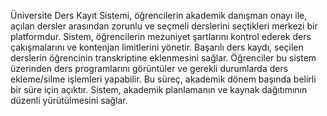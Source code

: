 Üniversite Ders Kayıt Sistemi, öğrencilerin akademik danışman onayı ile, açılan dersler arasından zorunlu ve seçmeli derslerini seçtikleri merkezi bir platformdur. Sistem, öğrencilerin mezuniyet şartlarını kontrol ederek ders çakışmalarını ve kontenjan limitlerini yönetir. Başarılı ders kaydı, seçilen derslerin öğrencinin transkriptine eklenmesini sağlar. Öğrenciler bu sistem üzerinden ders programlarını görüntüler ve gerekli durumlarda ders ekleme/silme işlemleri yapabilir. Bu süreç, akademik dönem başında belirli bir süre için açıktır. Sistem, akademik planlamanın ve kaynak dağıtımının düzenli yürütülmesini sağlar.
